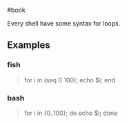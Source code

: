 #book 

Every shell have some syntax for loops.

## Examples 
### fish
> for i in (seq 0 100); echo $i; end

### bash
> for i in {0..100}; do echo $i; done

